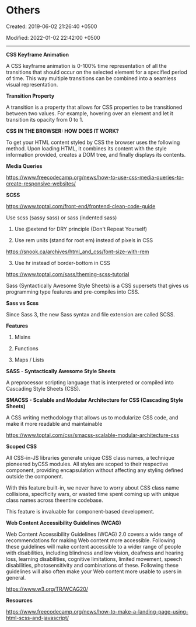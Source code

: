# Others

Created: 2019-06-02 21:26:40 +0500

Modified: 2022-01-02 22:42:00 +0500

---

**CSS Keyframe Animation**

A CSS keyframe animation is 0-100% time representation of all the transitions that should occur on the selected element for a specified period of time. This way multiple transitions can be combined into a seamless visual representation.



**Transition Property**

A transition is a property that allows for CSS properties to be transitioned between two values. For example, hovering over an element and let it transition its opacity from 0 to 1.



**CSS IN THE BROWSER: HOW DOES IT WORK?**

To get your HTML content styled by CSS the browser uses the following method. Upon loading HTML, it combines its content with the style information provided, creates a DOM tree, and finally displays its contents.



**Media Queries**

<https://www.freecodecamp.org/news/how-to-use-css-media-queries-to-create-responsive-websites/>



**SCSS**

<https://www.toptal.com/front-end/frontend-clean-code-guide>



Use scss (sassy sass) or sass (indented sass)



1.  Use @extend for DRY principle (Don't Repeat Yourself)

2.  Use rem units (stand for root em) instead of pixels in CSS

<https://snook.ca/archives/html_and_css/font-size-with-rem>

3.  Use hr instead of border-bottom in CSS



<https://www.toptal.com/sass/theming-scss-tutorial>



Sass (Syntactically Awesome Style Sheets) is a CSS supersets that gives us programming type features and pre-compiles into CSS.



**Sass vs Scss**

Since Sass 3, the new Sass syntax and file extension are called SCSS.



**Features**

1.  Mixins

2.  Functions

3.  Maps / Lists



**SASS - Syntactically Awesome Style Sheets**

A preprocessor scripting language that is interpreted or compiled into Cascading Style Sheets (CSS).



**SMACSS - Scalable and Modular Architecture for CSS (Cascading Style Sheets)**

A CSS writing methodology that allows us to modularize CSS code, and make it more readable and maintainable



<https://www.toptal.com/css/smacss-scalable-modular-architecture-css>



**Scoped CSS**

All CSS-in-JS libraries generate unique CSS class names, a technique pioneered byCSS modules. All styles are scoped to their respective component, providing encapsulation without affecting any styling defined outside the component.



With this feature built-in, we never have to worry about CSS class name collisions, specificity wars, or wasted time spent coming up with unique class names across theentire codebase.



This feature is invaluable for component-based development.



**Web Content Accessibility Guidelines (WCAG)**

Web Content Accessibility Guidelines (WCAG) 2.0 covers a wide range of recommendations for making Web content more accessible. Following these guidelines will make content accessible to a wider range of people with disabilities, including blindness and low vision, deafness and hearing loss, learning disabilities, cognitive limitations, limited movement, speech disabilities, photosensitivity and combinations of these. Following these guidelines will also often make your Web content more usable to users in general.



<https://www.w3.org/TR/WCAG20/>



**Resources**

<https://www.freecodecamp.org/news/how-to-make-a-landing-page-using-html-scss-and-javascript/>


